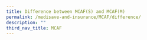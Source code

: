 ```yaml
---
title: Difference between MCAF(S) and MCAF(M)
permalink: /medisave-and-insurance/MCAF/difference/
description: ""
third_nav_title: MCAF
---
```

